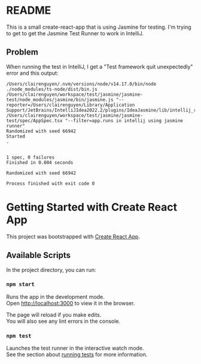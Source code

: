 # README

This is a small create-react-app that is using Jasmine for testing.  I'm trying to get to get the Jasmine Test Runner to work in IntelliJ. 


## Problem

When running the test in IntelliJ, I get a "Test framework quit unexpectedly" error and this output: 

```
/Users/clairenguyen/.nvm/versions/node/v14.17.0/bin/node ./node_modules/ts-node/dist/bin.js /Users/clairenguyen/workspace/test/jasmine/jasmine-test/node_modules/jasmine/bin/jasmine.js "--reporter=/Users/clairenguyen/Library/Application Support/JetBrains/IntelliJIdea2022.2/plugins/IdeaJasmine/lib/intellij_reporter.js" /Users/clairenguyen/workspace/test/jasmine/jasmine-test/spec/AppSpec.tsx "--filter=app.runs in intellij using jasmine runner"
Randomized with seed 66942
Started
.


1 spec, 0 failures
Finished in 0.004 seconds

Randomized with seed 66942

Process finished with exit code 0

```


# Getting Started with Create React App

This project was bootstrapped with [Create React App](https://github.com/facebook/create-react-app).

## Available Scripts

In the project directory, you can run:

### `npm start`

Runs the app in the development mode.\
Open [http://localhost:3000](http://localhost:3000) to view it in the browser.

The page will reload if you make edits.\
You will also see any lint errors in the console.

### `npm test`

Launches the test runner in the interactive watch mode.\
See the section about [running tests](https://facebook.github.io/create-react-app/docs/running-tests) for more information.

